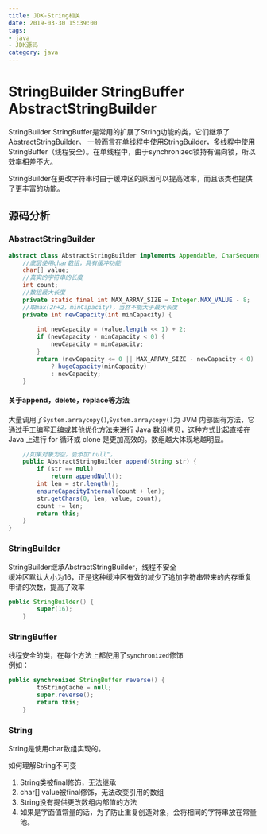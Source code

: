 ```yaml
---
title: JDK-String相关
date: 2019-03-30 15:39:00
tags: 
- java
- JDK源码
category: java
---
```


# StringBuilder StringBuffer AbstractStringBuilder

StringBuilder StringBuffer是常用的扩展了String功能的类，它们继承了AbstractStringBuilder。
一般而言在单线程中使用StringBuilder，多线程中使用StringBuffer（线程安全）。在单线程中，由于synchronized锁持有偏向锁，所以效率相差不大。   

StringBuilder在更改字符串时由于缓冲区的原因可以提高效率，而且该类也提供了更丰富的功能。
## 源码分析
<!--more-->
### AbstractStringBuilder
~~~java
abstract class AbstractStringBuilder implements Appendable, CharSequence {
    //底层使用char数组，具有缓冲功能
    char[] value;
    //真实的字符串的长度
    int count;
    //数组最大长度
    private static final int MAX_ARRAY_SIZE = Integer.MAX_VALUE - 8;
    //取max(2n+2，minCapacity)，当然不能大于最大长度
    private int newCapacity(int minCapacity) {
        
        int newCapacity = (value.length << 1) + 2;
        if (newCapacity - minCapacity < 0) {
            newCapacity = minCapacity;
        }
        return (newCapacity <= 0 || MAX_ARRAY_SIZE - newCapacity < 0)
            ? hugeCapacity(minCapacity)
            : newCapacity; 
    }
~~~

#### 关于append，delete，replace等方法 
大量调用了`System.arraycopy()`,`System.arraycopy()`为 JVM 内部固有方法，它通过手工编写汇编或其他优化方法来进行 Java 数组拷贝，这种方式比起直接在 Java 上进行 for 循环或 clone 是更加高效的。数组越大体现地越明显。
~~~java
    //如果对象为空，会添加"null"，
    public AbstractStringBuilder append(String str) {
        if (str == null)
            return appendNull();
        int len = str.length();
        ensureCapacityInternal(count + len);
        str.getChars(0, len, value, count);
        count += len;
        return this;
    }
}
~~~
### StringBuilder
StringBuilder继承AbstractStringBuilder，线程不安全   
缓冲区默认大小为16，正是这种缓冲区有效的减少了追加字符串带来的内存重复申请的次数，提高了效率
~~~java
public StringBuilder() {
        super(16);
    }
~~~

### StringBuffer
线程安全的类，在每个方法上都使用了`synchronized`修饰   
例如：
~~~java
public synchronized StringBuffer reverse() {
        toStringCache = null;
        super.reverse();
        return this;
    }
~~~

### String

String是使用char数组实现的。

如何理解String不可变
1. String类被final修饰，无法继承
2. char[] value被final修饰，无法改变引用的数组
3. String没有提供更改数组内部值的方法
4. 如果是字面值常量的话，为了防止重复创造对象，会将相同的字符串放在常量池。